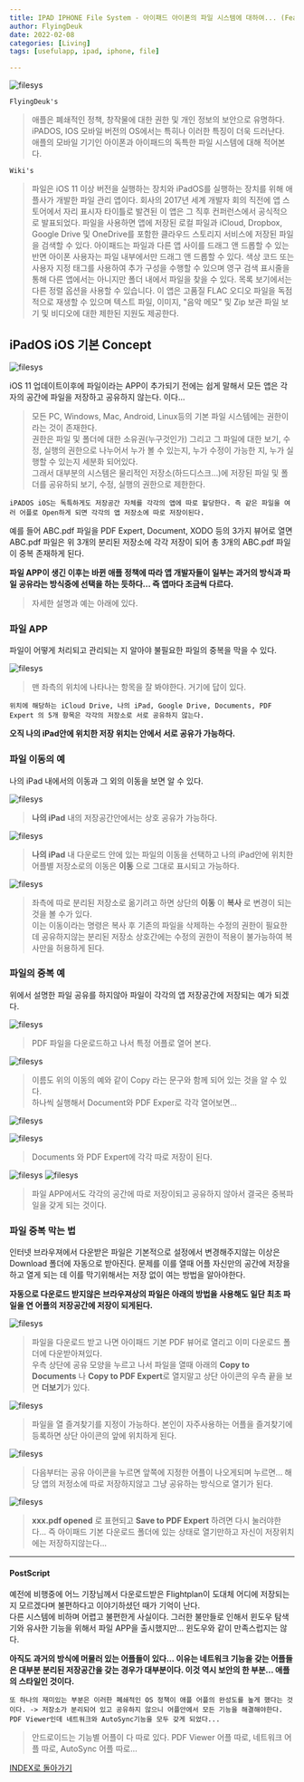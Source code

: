 ```yaml
---
title: IPAD IPHONE File System - 아이패드 아이폰의 파일 시스템에 대하여... (Feat. 파일 APP)
author: FlyingDeuk
date: 2022-02-08
categories: [Living]
tags: [usefulapp, ipad, iphone, file]

---
```


![filesys](/img/living/ipad/filesys10.jpeg)

`FlyingDeuk's`
> 애플은 폐쇄적인 정책, 창작물에 대한 권한 및 개인 정보의 보안으로 유명하다. <br>
iPADOS, IOS 모바일 버전의 OS에서는 특히나 이러한 특징이 더욱 드러난다. <br>
애플의 모바일 기기인 아이폰과 아이패드의 독특한 파일 시스템에 대해 적어본다.

`Wiki's`
> 파일은 iOS 11 이상 버전을 실행하는 장치와 iPadOS를 실행하는 장치를 위해 애플사가 개발한 파일 관리 앱이다. 회사의 2017년 세계 개발자 회의 직전에 앱 스토어에서 자리 표시자 타이틀로 발견된 이 앱은 그 직후 컨퍼런스에서 공식적으로 발표되었다. 파일을 사용하면 앱에 저장된 로컬 파일과 iCloud, Dropbox, Google Drive 및 OneDrive를 포함한 클라우드 스토리지 서비스에 저장된 파일을 검색할 수 있다. 아이패드는 파일과 다른 앱 사이를 드래그 앤 드롭할 수 있는 반면 아이폰 사용자는 파일 내부에서만 드래그 앤 드롭할 수 있다. 색상 코드 또는 사용자 지정 태그를 사용하여 추가 구성을 수행할 수 있으며 영구 검색 표시줄을 통해 다른 앱에서는 아니지만 폴더 내에서 파일을 찾을 수 있다. 목록 보기에서는 다른 정렬 옵션을 사용할 수 있습니다. 이 앱은 고품질 FLAC 오디오 파일을 독점적으로 재생할 수 있으며 텍스트 파일, 이미지, "음악 메모" 및 Zip 보관 파일 보기 및 비디오에 대한 제한된 지원도 제공한다.

## iPadOS iOS 기본 Concept

![filesys](/img/living/ipad/filesys11.jpeg)

iOS 11 업데이트이후에 파일이라는 APP이 추가되기 전에는 쉽게 말해서 모든 앱은 각자의 공간에 파일을 저장하고 공유하지 않는다. 이다...
> 모든 PC, Windows, Mac, Android, Linux등의 기본 파일 시스템에는 권한이라는 것이 존재한다. <br>
권한은 파일 및 폴더에 대한 소유권(누구것인가) 그리고 그 파일에 대한 보기, 수정, 실행의 권한으로 나누어서 누가 볼 수 있는지, 누가 수정이 가능한 지, 누가 실행할 수 있는지 세분화 되어있다. <br>
그래서 대부분의 시스템은 물리적인 저장소(하드디스크...)에 저장된 파일 및 폴더를 공유하되 보기, 수정, 실행의 권한으로 제한한다.

`iPADOS iOS는 독특하게도 저장공간 자체를 각각의 앱에 따로 할당한다. 즉 같은 파일을 여러 어플로 Open하게 되면 각각의 앱 저장소에 따로 저장이된다.`

예를 들어 ABC.pdf 파일을 PDF Expert, Document, XODO 등의 3가지 뷰어로 열면 ABC.pdf 파일은 위 3개의 분리된 저장소에 각각 저장이 되어 총 3개의 ABC.pdf 파일이 중복 존재하게 된다.

**파일 APP이 생긴 이후는 바뀐 애플 정책에 따라 앱 개발자들이 일부는 과거의 방식과 파일 공유라는 방식중에 선택을 하는 듯하다... 즉 앱마다 조금씩 다르다.**
> 자세한 설명과 예는 아래에 있다.

### 파일 APP
파일이 어떻게 처리되고 관리되는 지 알아야 불필요한 파일의 중복을 막을 수 있다.

![filesys](/img/living/ipad/filesys1.jpeg)
> 맨 좌측의 위치에 나타나는 항목을 잘 봐야한다. 거기에 답이 있다.

`위치에 해당하는 iCloud Drive, 나의 iPad, Google Drive, Documents, PDF Expert 의 5개 항목은 각각의 저장소로 서로 공유하지 않는다.`

**오직 나의 iPad안에 위치한 저장 위치는 안에서 서로 공유가 가능하다.**

### 파일 이동의 예
나의 iPad 내에서의 이동과 그 외의 이동을 보면 알 수 있다.

![filesys](/img/living/ipad/filesys15.jpeg)
> **나의 iPad** 내의 저장공간안에서는 상호 공유가 가능하다.

![filesys](/img/living/ipad/filesys2.jpeg)
> **나의 iPad** 내 다운로드 안에 있는 파일의 이동을 선택하고 나의 iPad안에 위치한 어플별 저장소로의 이동은 **이동** 으로 그대로 표시되고 가능하다.

![filesys](/img/living/ipad/filesys3.jpeg)
> 좌측에 따로 분리된 저장소로 옮기려고 하면 상단의 **이동** 이 **복사** 로 변경이 되는 것을 볼 수가 있다. <br>
이는 이동이라는 명령은 복사 후 기존의 파일을 삭제하는 수정의 권한이 필요한데 공유하지않는 분리된 저장소 상호간에는 수정의 권한이 적용이 불가능하여 복사만을 허용하게 된다.

### 파일의 중복 예
위에서 설명한 파일 공유를 하지않아 파일이 각각의 앱 저장공간에 저장되는 예가 되겠다.

![filesys](/img/living/ipad/filesys4.jpeg)
> PDF 파일을 다운로드하고 나서 특정 어플로 열어 본다.

![filesys](/img/living/ipad/filesys5.jpeg)
> 이름도 위의 이동의 예와 같이 Copy 라는 문구와 함께 되어 있는 것을 알 수 있다. <br>
하나씩 실행해서 Document와 PDF Exper로 각각 열어보면...

![filesys](/img/living/ipad/filesys6.jpeg)

![filesys](/img/living/ipad/filesys7.jpeg)
> Documents 와 PDF Expert에 각각 따로 저장이 된다.

![filesys](/img/living/ipad/filesys8.jpeg)
![filesys](/img/living/ipad/filesys9.jpeg)
> 파일 APP에서도 각각의 공간에 따로 저장이되고 공유하지 않아서 결국은 중복파일을 갖게 되는 것이다.

### 파일 중복 막는 법
인터넷 브라우져에서 다운받은 파일은 기본적으로 설정에서 변경해주지않는 이상은 Download 폴더에 자동으로 받아진다. 문제를 이를 열때 어플 자신만의 공간에 저장을 하고 열게 되는 데 이를 막기위해서는 저장 없이 여는 방법을 알아야한다.

**자동으로 다운로드 받지않은 브라우져상의 파일은 아래의 방법을 사용해도 일단 최초 파일을 연 어플의 저장공간에 저장이 되게된다.**

![filesys](/img/living/ipad/filesys17.jpg)
> 파일을 다운로드 받고 나면 아이패드 기본 PDF 뷰어로 열리고 이미 다운로드 폴더에 다운받아져있다. <br>
우측 상단에 공유 모양을 누르고 나서 파일을 열때 아래의 **Copy to Documents** 나 **Copy to PDF Expert**로 열지말고 상단 아이콘의 우측 끝을 보면 **더보기**가 있다.

![filesys](/img/living/ipad/filesys18.jpg)
> 파일을 열 즐겨찾기를 지정이 가능하다. 본인이 자주사용하는 어플을 즐겨찾기에 등록하면 상단 아이콘의 앞에 위치하게 된다.

![filesys](/img/living/ipad/filesys16.jpg)
> 다음부터는 공유 아이콘을 누르면 앞쪽에 지정한 어플이 나오게되며 누르면... 해당 앱의 저정소에 따로 저장하지않고 그냥 공유하는 방식으로 열기가 된다.

![filesys](/img/living/ipad/filesys19.jpg)
> **xxx.pdf opened** 로 표현되고 **Save to PDF Expert** 하려면 다시 눌러야한다... 즉 아이패드 기본 다운로드 폴더에 있는 상태로 열기만하고 자신이 저장위치에는 저장하지않는다...

------

#### PostScript
예전에 비행중에 어느 기장님께서 다운로드받은 Flightplan이 도대체 어디에 저장되는지 모르겠다며 불편하다고 이야기하셨던 때가 기억이 난다. <br>
다른 시스템에 비하며 어렵고 불편한게 사실이다. 그러한 불만들로 인해서 윈도우 탐색기와 유사한 기능을 위해서 파일 APP을 출시했지만... 윈도우와 같이 만족스럽지는 않다. <br>

**아직도 과거의 방식에 머물러 있는 어플들이 있다... 이유는 네트워크 기능을 갖는 어플들은 대부분 분리된 저장공간을 갖는 경우가 대부분이다. 이것 역시 보안의 한 부분... 애플의 스타일인 것이다.**

`또 하나의 재미있는 부분은 이러한 폐쇄적인 OS 정책이 애플 어플의 완성도를 높게 했다는 것이다. -> 저장소가 분리되어 있고 공유하지 않으니 어플안에서 모든 기능을 해결해야한다. PDF Viewer인데 네트워크와 AutoSync기능을 모두 갖게 되었다...`

> 안드로이드는 기능별 어플이 다 따로 있다. PDF Viewer 어플 따로, 네트워크 어플 따로, AutoSync 어플 따로...


[INDEX로 돌아가기](/posts/Ipad/)
